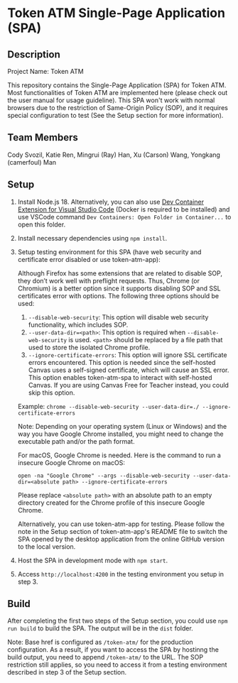 # Token ATM Single-Page Application (SPA)

## Description

Project Name: Token ATM

This repository contains the Single-Page Application (SPA) for Token ATM. Most functionalities of Token ATM are implemented here (please check out the user manual for usage guideline). This SPA won't work with normal browsers due to the restriction of Same-Origin Policy (SOP), and it requires special configuration to test (See the Setup section for more information).

## Team Members

Cody Svozil, Katie Ren, Mingrui (Ray) Han, Xu (Carson) Wang, Yongkang (camerfoul) Man

## Setup

1. Install Node.js 18. Alternatively, you can also use [Dev Container Extension for Visual Studio Code](https://marketplace.visualstudio.com/items?itemName=ms-vscode-remote.remote-containers) (Docker is required to be installed) and use VSCode command `Dev Containers: Open Folder in Container...` to open this folder.
2. Install necessary dependencies using `npm install`.
3. Setup testing environment for this SPA (have web security and certificate error disabled or use token-atm-app):

    Although Firefox has some extensions that are related to disable SOP, they don’t work well with preflight requests. Thus, Chrome (or Chromium) is a better option since it supports disabling SOP and SSL certificates error with options. The following three options should be used:

    1. `--disable-web-security`: This option will disable web security functionality, which includes SOP.
    2. `--user-data-dir=<path>`: This option is required when `--disable-web-security` is used. `<path>` should be replaced by a file path that used to store the isolated Chrome profile.
    3. `--ignore-certificate-errors`: This option will ignore SSL certificate errors encountered. This option is needed since the self-hosted Canvas uses a self-signed certificate, which will cause an SSL error. This option enables token-atm-spa to interact with self-hosted Canvas. If you are using Canvas Free for Teacher instead, you could skip this option.

    Example: `chrome --disable-web-security --user-data-dir=./ --ignore-certificate-errors`

    Note: Depending on your operating system (Linux or Windows) and the way you have Google Chrome installed, you might need to change the executable path and/or the path format.

    For macOS, Google Chrome is needed. Here is the command to run a insecure Google Chrome on macOS:

    `open -na "Google Chrome" --args --disable-web-security --user-data-dir=<absolute path> --ignore-certificate-errors`

    Please replace `<absolute path>` with an absolute path to an empty directory created for the Chrome profile of this insecure Google Chrome.

    Alternatively, you can use token-atm-app for testing. Please follow the note in the Setup section of token-atm-app's README file to switch the SPA opened by the desktop application from the online GitHub version to the local version.

4. Host the SPA in development mode with `npm start`.
5. Access `http://localhost:4200` in the testing environment you setup in step 3.

## Build

After completing the first two steps of the Setup section, you could use `npm run build` to build the SPA. The output will be in the `dist` folder.

Note: Base href is configured as `/token-atm/` for the production configuration. As a result, if you want to access the SPA by hostinng the build output, you need to append `/token-atm/` to the URL. The SOP restriction still applies, so you need to access it from a testing environment described in step 3 of the Setup section.
